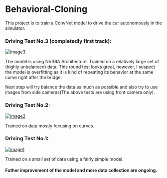 
# Behavioral-Cloning


This project is to train a ConvNet model to drive the car autonomously in the simulator. 


### Driving Test No.3 (completedly first track):

[![image3](https://img.youtube.com/vi/xh-KrAsoq_k/0.jpg)](https://www.youtube.com/watch?v=xh-KrAsoq_k)

The model is using NVIDIA Architecture. Trained on a relatively large set of (highly unbalanced) data. This round test looks great, however, I suspect the model is overfitting as it is kind of repeating its behavior at the same curve right after the bridge.

Next step will try balance the data as much as possible and also try to use images from side cameras(The above tests are using front camera only).



### Driving Test No.2:

[![image2](https://img.youtube.com/vi/9pI-xAmTzIs/0.jpg)](https://www.youtube.com/watch?v=9pI-xAmTzIs)

Trained on data mostly focusing on curves.



### Driving Test No.1:

[![image1](https://img.youtube.com/vi/SaXprRTi3NU/0.jpg)](https://www.youtube.com/watch?v=SaXprRTi3NU)

Trained on a small set of data using a fairly simple model.





#### Futher improvement of the model and more data collection are ongoing.


